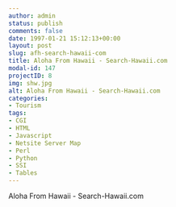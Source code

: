 ```yaml
---
author: admin
status: publish
comments: false
date: 1997-01-21 15:12:13+00:00
layout: post
slug: afh-search-hawaii-com
title: Aloha From Hawaii - Search-Hawaii.com
modal-id: 147
projectID: 8
img: shw.jpg
alt: Aloha From Hawaii - Search-Hawaii.com
categories:
- Tourism
tags:
- CGI
- HTML
- Javascript
- Netsite Server Map
- Perl
- Python
- SSI
- Tables
---
```

Aloha From Hawaii - Search-Hawaii.com
